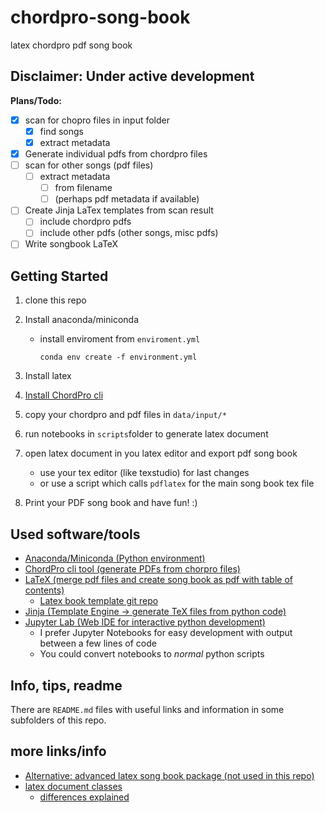 # chordpro-song-book

latex chordpro pdf song book

## Disclaimer: Under active development

**Plans/Todo:**

- [x] scan for chopro files in input folder
  - [x] find songs
  - [x] extract metadata
- [x] Generate individual pdfs from chordpro files
- [ ] scan for other songs (pdf files)
  - [ ] extract metadata
    - [ ] from filename
    - [ ] (perhaps pdf metadata if available)
- [ ] Create Jinja LaTex templates from scan result
  - [ ] include chordpro pdfs
  - [ ] include other pdfs (other songs, misc pdfs)
- [ ] Write songbook LaTeX

## Getting Started

1. clone this repo
2. Install anaconda/miniconda
   - install enviroment from `enviroment.yml`

      ```shell
      conda env create -f environment.yml
      ```

3. Install latex
4. [Install ChordPro cli](https://www.chordpro.org/chordpro/chordpro-installation/)
5. copy your chordpro and pdf files in `data/input/*`
6. run notebooks in `scripts`folder to generate latex document
7. open latex document in you latex editor and export pdf song book
   - use your tex editor (like texstudio) for last changes
   - or use a script which calls `pdflatex` for the main song book tex file
8. Print your PDF song book and have fun! :)

## Used software/tools

- [Anaconda/Miniconda (Python environment)](https://www.anaconda.com/products/individual)
- [ChordPro cli tool (generate PDFs from chorpro files)](https://www.chordpro.org/chordpro/chordpro-file-format-specification/)
- [LaTeX (merge pdf files and create song book as pdf with table of contents)](https://www.latex-project.org/)
  - [Latex book template git repo](https://github.com/cmichi/latex-template-collection)
- [Jinja (Template Engine -> generate TeX files from python code)](https://palletsprojects.com/p/jinja/)
- [Jupyter Lab (Web IDE for interactive python development)](https://jupyter.org/)
  - I prefer Jupyter Notebooks for easy development with output between a few lines of code
  - You could convert notebooks to *normal* python scripts

## Info, tips, readme

There are `README.md` files with useful links and information in some subfolders of this repo.

## more links/info

- [Alternative: advanced latex song book package (not used in this repo)](https://rath.ca/Misc/Songbook/)
- [latex document classes](https://en.wikibooks.org/wiki/LaTeX/Document_Structure#Document_classes)
  - [differences explained](https://tex.stackexchange.com/a/36989)
